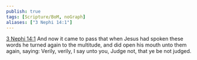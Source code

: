 ```yaml
---
publish: true
tags: [Scripture/BoM, noGraph]
aliases: ["3 Nephi 14:1"]
---
```

[3 Nephi 14:1](https://churchofjesuschrist.org/study/scriptures/bofm/3-ne/14?lang=eng&id=p1#p1) And now it came to pass that when Jesus had spoken these words he turned again to the multitude, and did open his mouth unto them again, saying: Verily, verily, I say unto you, Judge not, that ye be not judged.
